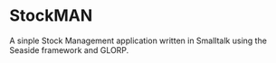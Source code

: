# StockMAN
A sinple Stock Management application written in Smalltalk using the Seaside framework and GLORP.
